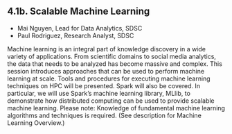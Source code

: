 ## 4.1b. Scalable Machine Learning 
* Mai Nguyen, Lead for Data Analytics, SDSC 
* Paul Rodriguez, Research Analyst, SDSC 

Machine learning is an integral part of knowledge discovery in a wide variety of applications. From scientific domains to social media analytics, the data that needs to be analyzed has become massive and complex. This session introduces approaches that can be used to perform machine learning at scale. Tools and procedures for executing machine learning techniques on HPC will be presented. Spark will also be covered. In particular, we will use Spark’s machine learning library, MLlib, to demonstrate how distributed computing can be used to provide scalable machine learning. Please note: Knowledge of fundamental machine learning algorithms and techniques is required. (See description for Machine Learning Overview.) 
